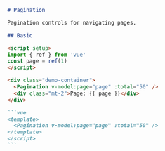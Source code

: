 ````markdown
# Pagination

Pagination controls for navigating pages.

## Basic

<script setup>
import { ref } from 'vue'
const page = ref(1)
</script>

<div class="demo-container">
  <Pagination v-model:page="page" :total="50" />
  <div class="mt-2">Page: {{ page }}</div>
</div>

```vue
<template>
  <Pagination v-model:page="page" :total="50" />
</template>
</script>
```
````

